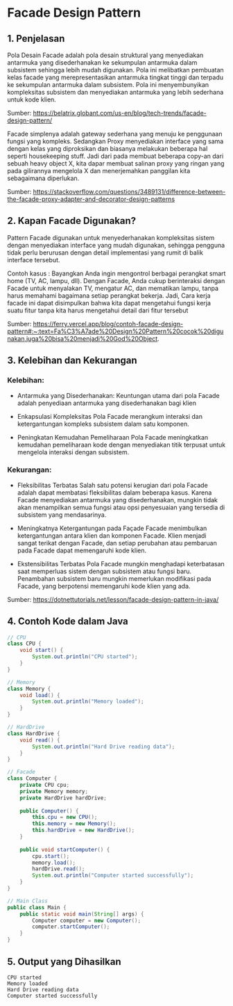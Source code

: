 # Facade Design Pattern

## 1. Penjelasan
Pola Desain Facade adalah pola desain struktural yang menyediakan antarmuka yang disederhanakan ke sekumpulan antarmuka dalam subsistem sehingga lebih mudah digunakan. Pola ini melibatkan pembuatan kelas facade yang merepresentasikan antarmuka tingkat tinggi dan terpadu ke sekumpulan antarmuka dalam subsistem. Pola ini menyembunyikan kompleksitas subsistem dan menyediakan antarmuka yang lebih sederhana untuk kode klien.

Sumber: https://belatrix.globant.com/us-en/blog/tech-trends/facade-design-pattern/

Facade simplenya adalah gateway sederhana yang menuju ke penggunaan fungsi yang kompleks. Sedangkan Proxy menyediakan interface yang sama dengan kelas yang diproksikan dan biasanya melakukan beberapa hal seperti housekeeping stuff. Jadi dari pada membuat beberapa copy-an dari sebuah heavy object X, kita dapar membuat salinan proxy yang ringan yang pada gilirannya mengelola X dan menerjemahkan panggilan kita sebagaimana diperlukan.

Sumber: https://stackoverflow.com/questions/3489131/difference-between-the-facade-proxy-adapter-and-decorator-design-patterns

## 2. Kapan Facade Digunakan?
Pattern Facade digunakan untuk menyederhanakan kompleksitas sistem dengan menyediakan interface yang mudah digunakan, sehingga pengguna tidak perlu berurusan dengan detail implementasi yang rumit di balik interface tersebut. 

Contoh kasus :
Bayangkan Anda ingin mengontrol berbagai perangkat smart home (TV, AC, lampu, dll). Dengan Facade, Anda cukup berinteraksi dengan Facade untuk menyalakan TV, mengatur AC, dan mematikan lampu, tanpa harus memahami bagaimana setiap perangkat bekerja. 
Jadi, Cara kerja facade ini dapat disimpulkan bahwa kita dapat mengetahui fungsi kerja suatu fitur tanpa kita harus mengetahui detail dari fitur tersebut

Sumber: https://ferry.vercel.app/blog/contoh-facade-design-pattern#:~:text=Fa%C3%A7ade%20Design%20Pattern%20cocok%20digunakan,juga%20bisa%20menjadi%20God%20Object.

## 3. Kelebihan dan Kekurangan

### Kelebihan:
- Antarmuka yang Disederhanakan:
Keuntungan utama dari pola Facade adalah penyediaan antarmuka yang disederhanakan bagi klien

- Enkapsulasi Kompleksitas
Pola Facade merangkum interaksi dan ketergantungan kompleks subsistem dalam satu komponen.

- Peningkatan Kemudahan Pemeliharaan
Pola Facade meningkatkan kemudahan pemeliharaan kode dengan menyediakan titik terpusat untuk mengelola interaksi dengan subsistem.

### Kekurangan:
- Fleksibilitas Terbatas
Salah satu potensi kerugian dari pola Facade adalah dapat membatasi fleksibilitas dalam beberapa kasus. Karena Facade menyediakan antarmuka yang disederhanakan, mungkin tidak akan menampilkan semua fungsi atau opsi penyesuaian yang tersedia di subsistem yang mendasarinya.

- Meningkatnya Ketergantungan pada Façade
Facade menimbulkan ketergantungan antara klien dan komponen Facade. Klien menjadi sangat terikat dengan Facade, dan setiap perubahan atau pembaruan pada Facade dapat memengaruhi kode klien.

- Ekstensibilitas Terbatas
Pola Facade mungkin menghadapi keterbatasan saat memperluas sistem dengan subsistem atau fungsi baru. Penambahan subsistem baru mungkin memerlukan modifikasi pada Facade, yang berpotensi memengaruhi kode klien yang ada.

Sumber: https://dotnettutorials.net/lesson/facade-design-pattern-in-java/

## 4. Contoh Kode dalam Java
```java
// CPU
class CPU {
    void start() {
        System.out.println("CPU started");
    }
}

// Memory
class Memory {
    void load() {
        System.out.println("Memory loaded");
    }
}

// HardDrive
class HardDrive {
    void read() {
        System.out.println("Hard Drive reading data");
    }
}

// Facade
class Computer {
    private CPU cpu;
    private Memory memory;
    private HardDrive hardDrive;
    
    public Computer() {
        this.cpu = new CPU();
        this.memory = new Memory();
        this.hardDrive = new HardDrive();
    }
    
    public void startComputer() {
        cpu.start();
        memory.load();
        hardDrive.read();
        System.out.println("Computer started successfully");
    }
}

// Main Class
public class Main {
    public static void main(String[] args) {
        Computer computer = new Computer();
        computer.startComputer();
    }
}
```

## 5. Output yang Dihasilkan
```
CPU started
Memory loaded
Hard Drive reading data
Computer started successfully
```
